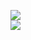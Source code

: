 [![](https://img.shields.io/badge/Made%20With-Github%20Spray-lightgrey.svg?style=for-the-badge&logo=github)](https://github.com/Annihil/github-spray#25478)  
[![](https://i.imgur.com/2DrTn0Z.gif)](https://github.com/Annihil/github-spray)